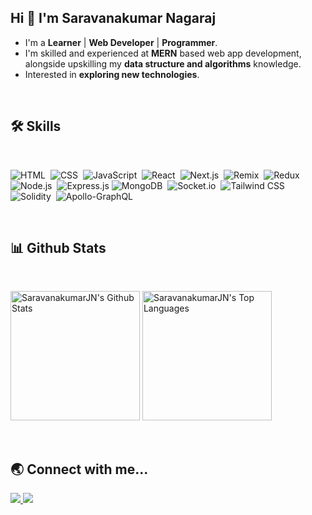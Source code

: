 ## Hi 👋 I'm Saravanakumar Nagaraj 
- I'm a **Learner** | **Web Developer** | **Programmer**. 
- I'm skilled and experienced at **MERN** based web app development, alongside upskilling my **data structure and algorithms** knowledge. 
- Interested in **exploring new technologies**. 
<!-- - Currently working as an SDE - I @ CoinSwitch. -->
<!-- - Checkout my [resume](https://drive.google.com/file/d/1LCu_MCYhcG5WTcRIIpPuKWfhgyjaiiAo/view?usp=sharing) -->
<br />

## :hammer_and_wrench: Skills

<br />

<div>

  ![HTML](https://img.shields.io/badge/html5%20-%23E34F26.svg?&style=for-the-badge&logo=html5&logoColor=white)&nbsp;
  ![CSS](https://img.shields.io/badge/css3%20-%231572B6.svg?&style=for-the-badge&logo=css3&logoColor=white)&nbsp;
  ![JavaScript](https://img.shields.io/badge/javascript%20-%23323330.svg?&style=for-the-badge&logo=javascript&logoColor=%23F7DF1E)&nbsp;
  ![React](https://img.shields.io/badge/react%20-%2320232a.svg?&style=for-the-badge&logo=react&logoColor=%2361DAFB)&nbsp;
  ![Next.js](https://img.shields.io/badge/Next.js-black?style=for-the-badge&logo=next.js&logoColor=white)&nbsp;
  ![Remix](https://img.shields.io/badge/Remix-000?style=for-the-badge&logo=remix&logoColor=fff)&nbsp;
  ![Redux](https://img.shields.io/badge/redux-%23593d88.svg?&style=for-the-badge&logo=redux&logoColor=white)&nbsp;
  ![Node.js](https://img.shields.io/badge/node.js%20-%2343853D.svg?&style=for-the-badge&logo=node.js&logoColor=white)&nbsp;
  ![Express.js](https://img.shields.io/badge/express.js-%23404d59.svg?style=for-the-badge&logo=express&logoColor=%2361DAFB)
  ![MongoDB](https://img.shields.io/badge/MongoDB-%234ea94b.svg?&style=for-the-badge&logo=mongodb&logoColor=white)&nbsp;
  ![Socket.io](https://img.shields.io/badge/-Socket.io-26C2A0?style=for-the-badge&logo=socket.io)&nbsp;
  ![Tailwind CSS](https://img.shields.io/badge/-Tailwind%20CSS-10172A?style=for-the-badge&logo=tailwindcss)&nbsp;
  ![Solidity](https://img.shields.io/badge/-Solidity-E4E4E5?style=for-the-badge&logo=solidity&logoColor=191919)&nbsp;
  ![Apollo-GraphQL](https://img.shields.io/badge/-ApolloGraphQL-311C87?style=for-the-badge&logo=apollo-graphql)&nbsp;

</div>

<br />

## :bar_chart: Github Stats

<br />

<!-- <a href="#">
  <img
    title="🔥 Get streak stats for your profile at git.io/streak-stats"
    alt="SaravanakumarJN's streak"
    src="https://github-readme-streak-stats.herokuapp.com/?user=SaravanakumarJN"
  />
</a> -->
<img
  alt="SaravanakumarJN's Github Stats"
  src="https://github-readme-stats.vercel.app/api?username=saravanakumarjn"
  height="207px"
/>
<img
  alt="SaravanakumarJN's Top Languages"
  src="https://github-readme-stats.vercel.app/api/top-langs/?username=saravanakumarjn"
  height="207px"
/>

<br />

## :earth_asia: Connect with me...

<p>
  <a href="mailto:saravanajnkumar@gmail.com">
    <img
      src="https://img.shields.io/badge/-GMAIL-D14836?style=for-the-badge&logo=gmail&logoColor=white"
    />
  </a>
  <a href="https://www.linkedin.com/in/saravanakumar-nagaraj/">
    <img
      src="https://img.shields.io/badge/-LINKEDIN-0077B5?style=for-the-badge&logo=linkedin&logoColor=white"
    />
  </a>
<!--   <a href="https://saravanakumar-nagaraj.vercel.app/">
    <img
      src="https://img.shields.io/badge/-PORTFOLIO-000000?style=for-the-badge&logo=react&logoColor=white"
    />
  </a> -->
</p>
